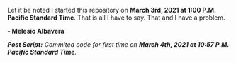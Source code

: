 Let it be noted I started this repository on __March 3rd, 2021 at 1:00 P.M. Pacific Standard Time__. That is all I have to say. That and I have a problem.

__- Melesio Albavera__

___Post Script:__ Commited code for first time on __March 4th, 2021 at 10:57 P.M. Pacific Standard Time__._